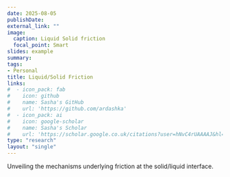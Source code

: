 ```yaml
---
date: 2025-08-05
publishDate:
external_link: ""
image:
  caption: Liquid Solid friction
  focal_point: Smart
slides: example
summary:
tags:
- Personal
title: Liquid/Solid Friction
links:
#  - icon_pack: fab
#    icon: github
#    name: Sasha's GitHub
#    url: 'https://github.com/ardashka'
#  - icon_pack: ai
#    icon: google-scholar
#    name: Sasha's Scholar
#    url: 'https://scholar.google.co.uk/citations?user=hNvC4rUAAAAJ&hl=en'
type: "research"
layout: "single"
---
```


Unveiling the mechanisms underlying friction at the solid/liquid interface.
